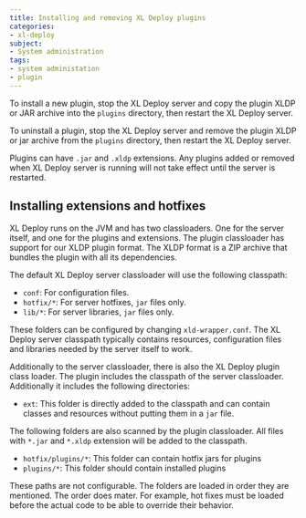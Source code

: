 ```yaml
---
title: Installing and removing XL Deploy plugins
categories:
- xl-deploy
subject:
- System administration
tags:
- system administation
- plugin
---
```


To install a new plugin, stop the XL Deploy server and copy the plugin XLDP or JAR archive into the `plugins` directory, then restart the XL Deploy server.

To uninstall a plugin, stop the XL Deploy server and remove the plugin XLDP or jar archive from the `plugins` directory, then restart the XL Deploy server.

Plugins can have `.jar` and `.xldp` extensions. Any plugins added or removed when XL Deploy server is running will not take effect until the server is restarted.

## Installing extensions and hotfixes

XL Deploy runs on the JVM and has two classloaders. One for the server itself, and one for the plugins and extensions. The plugin classloader has support for our XLDP plugin format. The XLDP format is a ZIP archive that bundles the plugin with all its dependencies.

The default XL Deploy server classloader will use the following classpath:

* `conf`: For configuration files.
* `hotfix/*`: For server hotfixes, `jar` files only.
* `lib/*`: For server libraries, `jar` files only.

These folders can be configured by changing `xld-wrapper.conf`. The XL Deploy server classpath typically contains resources, configuration files and libraries needed by the server itself to work.

Additionally to the server classloader, there is also the XL Deploy plugin class loader. The plugin includes the classpath of the server classloader. Additionally it includes the following directories:

* `ext`: This folder is directly added to the classpath and can contain classes and resources without putting them in a `jar` file.

The following folders are also scanned by the plugin classloader. All files with `*.jar` and `*.xldp` extension will be added to the classpath.

* `hotfix/plugins/*`: This folder can contain hotfix jars for plugins
* `plugins/*`: This folder should contain installed plugins

These paths are not configurable. The folders are loaded in order they are mentioned. The order does mater. For example, hot fixes must be loaded before the actual code to be able to override their behavior.
